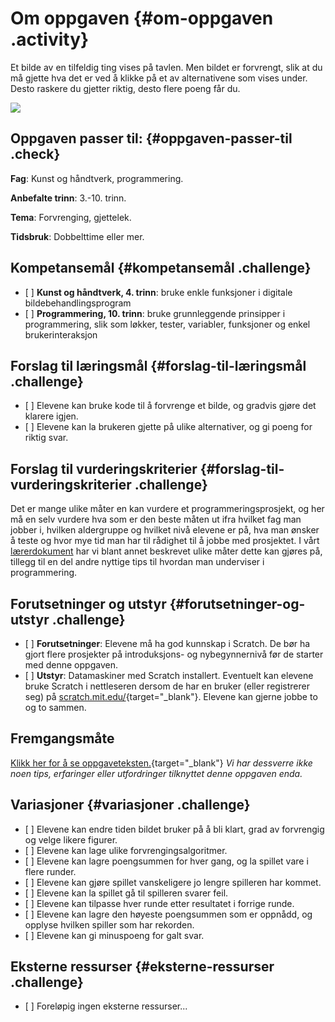 # Om oppgaven {#om-oppgaven .activity}

Et bilde av en tilfeldig ting vises på tavlen. Men bildet er forvrengt,
slik at du må gjette hva det er ved å klikke på et av alternativene som
vises under. Desto raskere du gjetter riktig, desto flere poeng får du.

![](hva_er_det.png)

## Oppgaven passer til: {#oppgaven-passer-til .check}

**Fag**: Kunst og håndtverk, programmering.

**Anbefalte trinn**: 3.-10. trinn.

**Tema**: Forvrenging, gjettelek.

**Tidsbruk**: Dobbelttime eller mer.

## Kompetansemål {#kompetansemål .challenge}

-   \[ \] **Kunst og håndtverk, 4. trinn**: bruke enkle funksjoner i
    digitale bildebehandlingsprogram
-   \[ \] **Programmering, 10. trinn**: bruke grunnleggende prinsipper i
    programmering, slik som løkker, tester, variabler, funksjoner og
    enkel brukerinteraksjon

## Forslag til læringsmål {#forslag-til-læringsmål .challenge}

-   \[ \] Elevene kan bruke kode til å forvrenge et bilde, og gradvis
    gjøre det klarere igjen.
-   \[ \] Elevene kan la brukeren gjette på ulike alternativer, og gi
    poeng for riktig svar.

## Forslag til vurderingskriterier {#forslag-til-vurderingskriterier .challenge}

Det er mange ulike måter en kan vurdere et programmeringsprosjekt, og
her må en selv vurdere hva som er den beste måten ut ifra hvilket fag
man jobber i, hvilken aldergruppe og hvilket nivå elevene er på, hva man
ønsker å teste og hvor mye tid man har til rådighet til å jobbe med
prosjektet. I vårt
[lærerdokument](../../pages/hvordan_bruke_lærerveiledning.html) har vi
blant annet beskrevet ulike måter dette kan gjøres på, tillegg til en
del andre nyttige tips til hvordan man underviser i programmering.

## Forutsetninger og utstyr {#forutsetninger-og-utstyr .challenge}

-   \[ \] **Forutsetninger**: Elevene må ha god kunnskap i Scratch. De
    bør ha gjort flere prosjekter på introduksjons- og nybegynnernivå
    før de starter med denne oppgaven.
-   \[ \] **Utstyr**: Datamaskiner med Scratch installert. Eventuelt kan
    elevene bruke Scratch i nettleseren dersom de har en bruker (eller
    registrerer seg) på
    [scratch.mit.edu/](http://scratch.mit.edu/){target="_blank"}.
    Elevene kan gjerne jobbe to og to sammen.

## Fremgangsmåte

[Klikk her for å se
oppgaveteksten.](../hva_er_det/hva_er_det.html){target="_blank"} *Vi har
dessverre ikke noen tips, erfaringer eller utfordringer tilknyttet denne
oppgaven enda.*

## Variasjoner {#variasjoner .challenge}

-   \[ \] Elevene kan endre tiden bildet bruker på å bli klart, grad av
    forvrengig og velge likere figurer.
-   \[ \] Elevene kan lage ulike forvrengingsalgoritmer.
-   \[ \] Elevene kan lagre poengsummen for hver gang, og la spillet
    vare i flere runder.
-   \[ \] Elevene kan gjøre spillet vanskeligere jo lengre spilleren har
    kommet.
-   \[ \] Elevene kan la spillet gå til spilleren svarer feil.
-   \[ \] Elevene kan tilpasse hver runde etter resultatet i forrige
    runde.
-   \[ \] Elevene kan lagre den høyeste poengsummen som er oppnådd, og
    opplyse hvilken spiller som har rekorden.
-   \[ \] Elevene kan gi minuspoeng for galt svar.

## Eksterne ressurser {#eksterne-ressurser .challenge}

-   \[ \] Foreløpig ingen eksterne ressurser...

